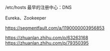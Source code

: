 /etc/hosts
最早的注册中心：DNS

Eureka、Zookeeper

https://segmentfault.com/a/1190000003956853

https://zhuanlan.zhihu.com/p/63263168
https://zhuanlan.zhihu.com/p/79350395
